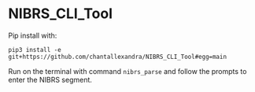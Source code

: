 # NIBRS_CLI_Tool

Pip install with: 
```
pip3 install -e git+https://github.com/chantallexandra/NIBRS_CLI_Tool#egg=main
```
Run on the terminal with command `nibrs_parse` and follow the prompts to enter the NIBRS segment.
